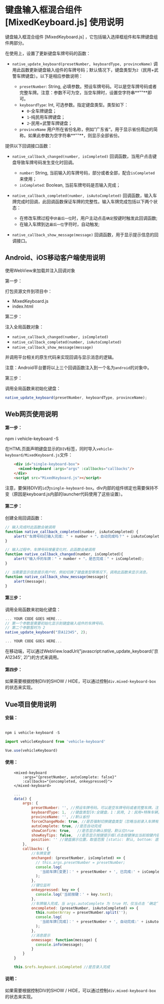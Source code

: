 
# 键盘输入框混合组件 [MixedKeyboard.js] 使用说明

键盘输入框混合组件 [MixedKeyboard.js] ，它包括输入选择框组件和车牌键盘组件两部分。

在使用上，设置了更新键盘车牌号码的函数：

- `native_update_keyboard(presetNumber, keyboardType, provinceName)` 调用此函数更新键盘输入组件的车牌号码；默认情况下，键盘类型为`2`（民用+武警车牌键盘）。以下是相应参数说明：

    * `presetNumber`: String, 必填参数。预设车牌号码。可以是空车牌号码或者完整车牌。注意：参数不可为空，当空车牌时，设置空字符串**""**即可。
    * `keyboardType`: Int, 可选参数。指定键盘类型。类型如下：
        - `0`-全车牌键盘；
        - `1`-纯民用车牌键盘；
        - `2`-民用+武警车牌键盘；
    * `provinceName` 用户所在省份名称，例如”广东省“。用于显示省份周边的简称。如果此参数为空字符串**""**，则显示全部省份。

提供以下回调接口函数：

- `native_callback_changed(number, isCompleted)` 回调函数，当用户点击键盘导致车牌号码发生变化时回调。
    * `number`: String, 当前输入的车牌号码，部分或者全部，配合`isCompleted`来使用；
    * `isCompleted`: Boolean, 当前车牌号码是否输入完成；

- `native_callback_completed(number, isAutoCompleted)` 回调函数，输入车牌完成时回调，此回调函数保证车牌的完整性。输入车牌完成包括以下两个状态：
    * 在修改车牌过程中`非最后一位`时，用户主动点击`确定`按键时触发此回调函数;
    * 在输入车牌到达`最后一位`字符时，自动触发;

- `native_callback_show_message(message)` 回调函数，用于显示提示信息的回调接口。

## Android、iOS移动客户端使用说明

使用WebView来加载并注入回调对象

第一步：

打包资源文件到项目中：

- MixedKeyboard.js
- index.html

第二步：

注入全局函数对象：

- `native_callback_changed(number, isCompleted)`
- `native_callback_completed(number, isAutoCompleted)`
- `native_callback_show_message(message)`

并调用平台相关的原生代码来实现回调与显示消息的逻辑。

注意：Android平台要将以上三个回调函数注入到一个名为`android`的对象中。

第三步：

调用全局函数来初始化键盘：

```js
native_update_keyboard(presetNumber, keyboardType, provinceName);
```

## Web网页使用说明

#### 第一步：

npm i vehicle-keyboard -S

在HTML页面声明键盘显示的`DIV`标签，同时导入`vehicle-keyboard/MixedKeyboard.js`文件：

```html
    <div id="single-keyboard-box">
      <mixed-keyboard :args="args" :callbacks="callbacks"/>
    </div>
    <script src="MixedKeyboard.js"></script>
```

注意，要保持DIV的`id`为`single-keyboard-box`。div内部的组件绑定也需要保持不变（原因是keyboard.js内部的launcher代码使用了这些设置）。

#### 第二步：

创建全局回调函数：

```javascript
// 输入完成时此函数会被调用
function native_callback_completed(number, isAutoCompleted) {
    alert("车牌号码已输入完成: " + number + "，自动完成吗？" + isAutoCompleted);
}

// 输入过程中，车牌号码增量变化时，此函数会被调用
function native_callback_changed(number, isCompleted){
    alert("输入中的车牌：" + number + "，是否完成：" + isCompleted);
}

// 当需要显示信息提示用户时，例如切换了键盘类型等情况下，调用此函数来显示消息。
function native_callback_show_message(message){
    alert(message);
}
```

#### 第三步：

调用全局函数来初始化键盘：

```javascript
... YOUR CODE GOES HERE...
// 第一个参数是需要初始化显示到键盘输入组件的车牌号码。
// 第二个参数暂时为 2 
native_update_keyboard("京A12345", 2);

... YOUR CODE GOES HERE...
```

在移动端，可以通过WebView.loadUrl("javascript:native_update_keyboard('京A12345', 2)")的方式来调用。

#### 第四步：

如果需要根据控制DIV的SHOW / HIDE，可以通过控制`div.mixed-keyboard-box`的状态来实现。



## Vue项目使用说明

#### 安装：

```javascript

npm i vehicle-keyboard -S

import vehicleKeyboard from 'vehicle-keyboard'

Vue.use(vehicleKeyboard)
```

#### 使用：

```template
    <mixed-keyboard 
		:args="{presetNumber, autoComplete: false}" 
		:callbacks="{oncompleted, onkeypressed}">
	</mixed-keyboard>
```
```js
	...
	data() {
		args: {
			presetNumber: '', //预设车牌号码。可以是空车牌号码或者完整车牌。注意：参数不可为空，当空车牌时，设置空字符串**
			keyboardType: 1,  //键盘类型[0:全键盘，1：民用, 2：民用+特殊车辆]
			provinceName: '', //默认省份
			forceChangeMode: true, //是否强制切换键盘类型（忽略当前录入车牌有效性）
			autoComplete: true, //是否自动完成
			showConfirm: true,   //是否显示确认按钮，默认位true
			showKeyTips: false,  //是否显示按键提示框(点击按键弹出当前按键内容提示，类似输入法)
			position: '' //键盘展示位置，取值范围 [static: 默认, bottom: 底部]
		},
		callbacks: {
			//车牌变更
			onchanged: (presetNumber, isCompleted) => {
			  // this.args.presetNumber = presetNumber;
			  console.log(
				'当前车牌[变更]：' + presetNumber + ', 已完成:' + isCompleted
			  );
			},
			//键位监听
			onkeypressed: key => {
			  console.log('当前按键：' + key.text);
			},
			//车牌输入完成，当 args.autoComplete 为 true 时，仅当点击 ‘确定’ 时，才调用
			oncompleted: (presetNumber, isAutoCompleted) => {
			  this.numberArray = presetNumber.split('');
			  console.log(
				'当前车牌[完成]：' + presetNumber + ', 自动完成:' + isAutoCompleted
			  );
			},
			//消息提示
			onmessage: function(message) {
			  console.info(message);
			}
		}
	}
```
```js
	this.$refs.keyboard.isCompleted //是否录入完成
```

#### 说明：

如果需要根据控制DIV的SHOW / HIDE，可以通过控制`div.mixed-keyboard-box`的状态来实现。
